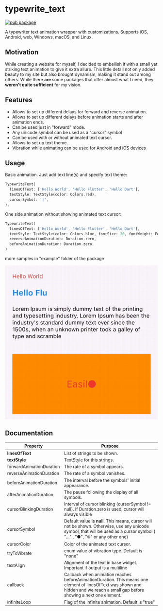 # typewrite_text

[![pub package](https://img.shields.io/pub/v/typewrite_text.svg?logo=flutter&color=blue&style=flat-square)](https://pub.dev/packages/typewrite_text)

A typewriter text animation wrapper with customizations. Supports iOS, Android, web, Windows, macOS, and Linux.

## Motivation

While creating a website for myself, I decided to embellish it with a small yet striking text animation to give it extra allure. This little detail not only added beauty to my site but also brought dynamism, making it stand out among others. While there **are** some packages that offer almost what I need, they **weren't quite sufficient** for my vision.

## Features

- Allows to set up different delays for forward and reverse animation.
- Allows to set up different delays before animation starts and after animation ends.
- Can be used just in "forward" mode.
- Any unicode symbol can be used as a "cursor" symbol
- Can be used with or without animated text cursor.
- Allows to set up text theme.
- Vibration while animating can be used for Android and iOS devices

## Usage

Basic animation. Just add text line(s) and specify text theme:

```dart
TypewriteText(
  linesOfText: ['Hello World', 'Hello Flutter', 'Hello Dart'],
  textStyle: TextStyle(color: Colors.red),
  cursorSymbol: '|',
),
```

One side animation without showing animated text cursor:

```dart
TypewriteText(
  linesOfText: ['Hello World', 'Hello Flutter', 'Hello Dart'],
  textStyle: TextStyle(color: Colors.blue, fontSize: 20, fontWeight: FontWeight.bold),
  reverseAnimationDuration: Duration.zero,
  beforeAnimationDuration: Duration.zero,
)
```
more samples in "example" folder of the package

![](demo/package.gif)

## Documentation

| Property                 | Purpose                                                                                                                                                                         |
| ------------------------ | ------------------------------------------------------------------------------------------------------------------------------------------------------------------------------- |
| **linesOfText**          | List of strings to be shown.                                                                                                                                                    |
| **textStyle**            | TextStyle for this strings.                                                                                                                                                     |
| forwardAnimationDuration | The rate of a symbol appears.                                                                                                                                                   |
| reverseAnimationDuration | The rate of a symbol vanishes.                                                                                                                                                  |
| beforeAnimationDuration  | The interval before the symbols' initial appearance.                                                                                                                            |
| afterAnimationDuration   | The pause following the display of all symbols.                                                                                                                                 |
| cursorBlinkingDuration   | Interval of cursor blinking (cursorSymbol != null). If Duration.zero is used, cursor will always visible                                                                        |
| cursorSymbol             | Default value is **null**. This means, cursor will not be shown. Otherwise, use any unicode symbol, that will be used as a cursor symbol ( "..." , "●", "֍" or any other one)   |
| cursorColor              | Color of the animated text cursor.                                                                                                                                              |
| tryToVibrate             | enum value of vibration type. Default is "none"                                                                                                                                 |
| textAlign                | Alignment of the text in base widget. Important if output is a multiline                                                                                                        |
| callback                 | Callback when animation reaches beforeAnimationDuration. This means one element of linesOfText was shown and hidden and we reach a small gap before showing a next one element. |
| infiniteLoop             | Flag of the infinite animation. Default is "true"                                                                                                                               |
